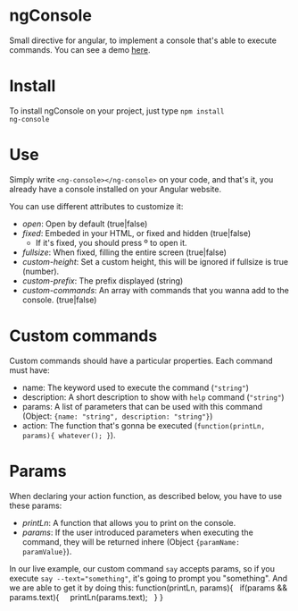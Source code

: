 # ngConsole
Small directive for angular, to implement a console that's able to execute commands. You can see a demo <a href="http://imperdiblesoft.github.io/ngConsole/demo/" target="_blank">here</a>.

# Install
To install ngConsole on your project, just type <code>npm install ng-console</code>

# Use
Simply write <code>&lt;ng-console&gt;&lt;/ng-console&gt;</code> on your code, and that's it,
you already have a console installed on your Angular website.

You can use different attributes to customize it:
* *open*: Open by default (true|false)
* *fixed*: Embeded in your HTML, or fixed and hidden (true|false)
  * If it's fixed, you should press º to open it.
* *fullsize*: When fixed, filling the entire screen (true|false)
* *custom-height*: Set a custom height, this will be ignored if fullsize is true (number).
* *custom-prefix*: The prefix displayed (string)
* *custom-commands*: An array with commands that you wanna add to the console. (true|false)

# Custom commands
Custom commands should have a particular properties. Each command must have:
* name: The keyword used to execute the command (<code>"string"</code>)
* description: A short description to show with <code>help</code> command (<code>"string"</code>)
* params: A list of parameters that can be used with this command (Object: <code>{name: "string", description: "string"}</code>)
* action: The function that's gonna be executed (<code>function(printLn, params){ whatever(); }</code>). 

# Params
When declaring your action function, as described below, you have to use these params:
* *printLn*: A function that allows you to print on the console.
* *params*: If the user introduced parameters when executing the command, they will be returned inhere (Object <code>{paramName: paramValue}</code>).

In our live example, our custom command <code>say</code> accepts params, so if you execute <code>say --text="something"</code>, it's going to prompt you "something". And we are able to get it by doing this:
function(printLn, params){
&nbsp;&nbsp;if(params && params.text){
&nbsp;&nbsp;&nbsp;&nbsp;printLn(params.text);
&nbsp;&nbsp;}
}
